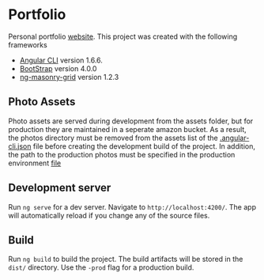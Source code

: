 # Portfolio

Personal portfolio [website](https://www.stefangrasu.com).
This project was created with the following frameworks 
- [Angular CLI](https://github.com/angular/angular-cli) version 1.6.6.
- [BootStrap](https://getbootstrap.com) version 4.0.0
- [ng-masonry-grid](https://github.com/Shailu4u/ng-masonry-grid) version 1.2.3

## Photo Assets
Photo assets are served during development from the assets folder, but for production they are maintained in a seperate amazon bucket. As a result, the photos directory must be removed from the assets list of the [.angular-cli.json](.angular-cli.json) file before creating the development build of the project. In addition, the path to the production photos must be specified in the production environment [file](src/environments/environment.prod.ts)

## Development server

Run `ng serve` for a dev server. Navigate to `http://localhost:4200/`. The app will automatically reload if you change any of the source files.

## Build

Run `ng build` to build the project. The build artifacts will be stored in the `dist/` directory. Use the `-prod` flag for a production build.

